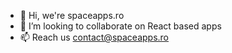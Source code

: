 - 👋 Hi, we're spaceapps.ro
- 💞️ I’m looking to collaborate on React based apps
- 📫 Reach us contact@spaceapps.ro

